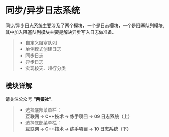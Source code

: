 
同步/异步日志系统
===============
同步/异步日志系统主要涉及了两个模块，一个是日志模块，一个是阻塞队列模块,其中加入阻塞队列模块主要是解决异步写入日志做准备.
> * 自定义阻塞队列
> * 单例模式创建日志
> * 同步日志
> * 异步日志
> * 实现按天、超行分类


模块详解
------------
请关注公众号 **“两猿社”**.
> * 选择底部菜单栏：**互联网 -> C++技术 -> 练手项目 -> 09 日志系统（上）**
> * 选择底部菜单栏：**互联网 -> C++技术 -> 练手项目 -> 10 日志系统（下）**